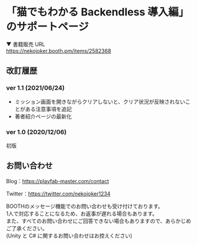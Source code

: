 # 「猫でもわかる Backendless 導入編」のサポートページ

▼ 書籍販売 URL  
https://nekojoker.booth.pm/items/2582368

## 改訂履歴

### ver 1.1 (2021/06/24)

- ミッション画面を開きながらクリアしないと、クリア状況が反映されないことがある注意事項を追記
- 著者紹介ページの最新化

### ver 1.0 (2020/12/06)

初版

## お問い合わせ

Blog：https://playfab-master.com/contact

Twitter：https://twitter.com/nekojoker1234

BOOTHのメッセージ機能でのお問い合わせも受け付けております。  
1人で対応することになるため、お返事が遅れる場合もあります。  
また、すべてのお問い合わせにご回答できない場合もありますので、あらかじめご了承ください。  
(Unity と C# に関するお問い合わせはお控えください)
